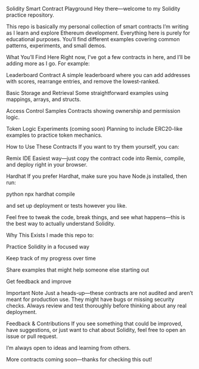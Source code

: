 Solidity Smart Contract Playground
Hey there—welcome to my Solidity practice repository.

This repo is basically my personal collection of smart contracts I’m writing as I learn and explore Ethereum development. Everything here is purely for educational purposes. You’ll find different examples covering common patterns, experiments, and small demos.

What You’ll Find Here
Right now, I’ve got a few contracts in here, and I’ll be adding more as I go. For example:

Leaderboard Contract
A simple leaderboard where you can add addresses with scores, rearrange entries, and remove the lowest-ranked.

Basic Storage and Retrieval
Some straightforward examples using mappings, arrays, and structs.

Access Control Samples
Contracts showing ownership and permission logic.

Token Logic Experiments (coming soon)
Planning to include ERC20-like examples to practice token mechanics.

How to Use These Contracts
If you want to try them yourself, you can:

Remix IDE
Easiest way—just copy the contract code into Remix, compile, and deploy right in your browser.

Hardhat
If you prefer Hardhat, make sure you have Node.js installed, then run:

python
npx hardhat compile

and set up deployment or tests however you like.

Feel free to tweak the code, break things, and see what happens—this is the best way to actually understand Solidity.

Why This Exists
I made this repo to:

Practice Solidity in a focused way

Keep track of my progress over time

Share examples that might help someone else starting out

Get feedback and improve

Important Note
Just a heads-up—these contracts are not audited and aren’t meant for production use. They might have bugs or missing security checks. Always review and test thoroughly before thinking about any real deployment.

Feedback & Contributions
If you see something that could be improved, have suggestions, or just want to chat about Solidity, feel free to open an issue or pull request.

I’m always open to ideas and learning from others.

More contracts coming soon—thanks for checking this out!

